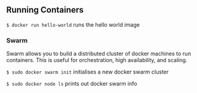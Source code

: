 ## Running Containers 

`$ docker run hello-world` runs the hello world image 

### Swarm 

Swarm allows you to build a distributed cluster of docker machines to run containers. This is useful for orchestration, high availability, and scaling. 

`$ sudo docker swarm init` initialises a new docker swarm cluster 

`$ sudo docker node ls` prints out docker swarm info
